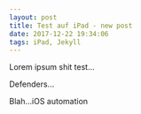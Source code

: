 ```yaml
---
layout: post
title: Test auf iPad - new post
date: 2017-12-22 19:34:06
tags: iPad, Jekyll
---
```


Lorem ipsum shit test...

Defenders...

Blah...iOS automation